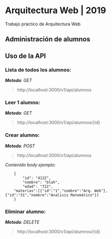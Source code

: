 # Arquitectura Web | 2019

Trabajo práctico de Arquitectura Web

## Administración de alumnos

## Uso de la API
### Lista de todos los alumnos: 

*__Metodo__: GET*
>http://localhost:3000/v1/api/alumnos  

### Leer 1 alumno:
*__Metodo__: GET*
>http://localhost:3000/v1/api/alumnos/{id}  

### Crear alumno:
*__Metodo__: POST*

>http://localhost:3000/v1/api/alumnos  
    
*Contenido body ejemplo*:

```
	{
    	"id": "4122",
    	"nombre": "blah",
    	"edad": "722",
	"materias":[{"id":"1","nombre":"Arq. Web"},{"id":"31","nombre":"Analisis Matemático"}]
	}
```

### Eliminar alumno:
*__Metodo__: DELETE*
>http://localhost:3000/v1/api/alumnos/{id}